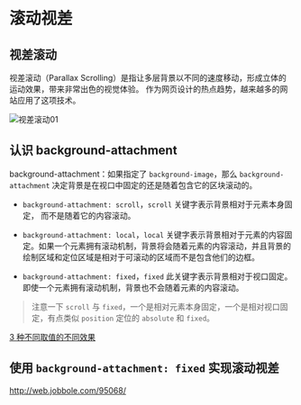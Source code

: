 滚动视差
===

## 视差滚动
视差滚动（Parallax Scrolling）是指让多层背景以不同的速度移动，形成立体的运动效果，带来非常出色的视觉体验。 作为网页设计的热点趋势，越来越多的网站应用了这项技术。

![视差滚动01](./img/bg.attachment.01.gif)

## 认识 background-attachment
background-attachment：如果指定了 `background-image`，那么  `background-attachment` 决定背景是在视口中固定的还是随着包含它的区块滚动的。

* `background-attachment: scroll`，`scroll` 关键字表示背景相对于元素本身固定， 而不是随着它的内容滚动。

* `background-attachment: local`，`local` 关键字表示背景相对于元素的内容固定。如果一个元素拥有滚动机制，背景将会随着元素的内容滚动，并且背景的绘制区域和定位区域是相对于可滚动的区域而不是包含他们的边框。

* `background-attachment: fixed`，`fixed` 此关键字表示背景相对于视口固定。即使一个元素拥有滚动机制，背景也不会随着元素的内容滚动。

> 注意一下 `scroll` 与 `fixed`，一个是相对元素本身固定，一个是相对视口固定，有点类似 `position` 定位的 `absolute` 和 `fixed`。

[3 种不同取值的不同效果](https://codepen.io/Chokcoco/pen/xJJorg)


## 使用 `background-attachment: fixed` 实现滚动视差

http://web.jobbole.com/95068/